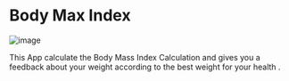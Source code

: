 # Body Max Index
  ![image](https://user-images.githubusercontent.com/81780589/204493431-aa5f5e9b-01e0-4851-b543-376ea69196fd.png)

This App calculate the Body Mass Index Calculation and gives you a feedback about your weight according to the best weight for your health .
